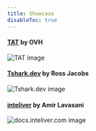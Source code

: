 ```yaml
---
title: Showcase
disableToc: true
---
```


#### [TAT](https://ovh.github.io/tat/overview/) by OVH
![TAT image](/EKS-Workshop-4/images/showcase/tat.png?width=50pc)

#### [Tshark.dev](https://tshark.dev) by Ross Jacobs
![Tshark.dev image](/EKS-Workshop-4/images/showcase/tshark_dev.png?width=50pc)

#### [inteliver](https://docs.inteliver.com) by Amir Lavasani
![docs.inteliver.com image](/EKS-Workshop-4/images/showcase/inteliver_docs.png?width=50pc)